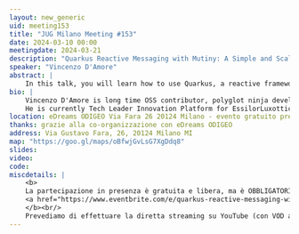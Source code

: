 ```yaml
---
layout: new_generic
uid: meeting153
title: "JUG Milano Meeting #153"
date: 2024-03-10 00:00
meetingdate: 2024-03-21
description: "Quarkus Reactive Messaging with Mutiny: A Simple and Scalable Approach to Data Processing"
speaker: "Vincenzo D'Amore"
abstract: |
    In this talk, you will learn how to use Quarkus, a reactive framework, to interact with different messaging technologies using Smallrye Reactive Messaging, a simple and declarative API. You will also discover how to write reactive code in a fluent and expressive way using Mutiny, an event-driven reactive programming library. You will see how to create reactive pipelines to consume, transform, and produce messages, without having to deal with the complexity of Java concurrency. You will also learn how to handle failures gracefully and to orchestrate asynchronous actions. You will be amazed by how easy it is to process tons of data in a surprisingly simple way with Quarkus, Smallrye Reactive Messaging, and Mutiny.
bio: |
    Vincenzo D'Amore is long time OSS contributor, polyglot ninja developer, relevance engineer, Stackoverflow proud user, husband and father of 2.
    He is currently Tech Leader Innovation Platform for EssilorLuxottica
location: eDreams ODIGEO Via Fara 26 20124 Milano - evento gratuito previa registrazione OBBLIGATORIA (vedi dettagli)
thanks: grazie alla co-organizzazione con eDreams ODIGEO
address: Via Gustavo Fara, 26, 20124 Milano MI
map: "https://goo.gl/maps/oBfwjGvLsG7XgDdq8"
slides: 
video: 
code:
miscdetails: |
    <b>
    La partecipazione in presenza è gratuita e libera, ma è OBBLIGATORIA la registrazione su:
    <a href="https://www.eventbrite.com/e/quarkus-reactive-messaging-with-mutiny-tickets-860380159217?aff=oddtdtcreator">form di registrazione per partecipare a JUG Milano in presenza</a>
    </b><br/>
    Prevediamo di effettuare la diretta streaming su YouTube (con VOD a seguire) dell'evento.
---
```

